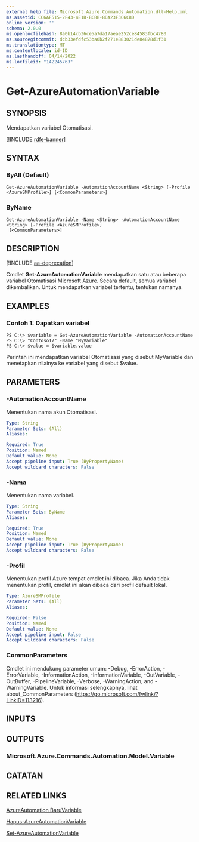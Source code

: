 ```yaml
---
external help file: Microsoft.Azure.Commands.Automation.dll-Help.xml
ms.assetid: CC6AF515-2F43-4E1B-BCBB-8DA23F3C6CBD
online version: ''
schema: 2.0.0
ms.openlocfilehash: 8a0b14cb36ce5a7da17aeae252ce84583fbc4780
ms.sourcegitcommit: dcb33efdfc53ba0b2f271e883021de84878d1f31
ms.translationtype: MT
ms.contentlocale: id-ID
ms.lasthandoff: 04/14/2022
ms.locfileid: "142245763"
---
```

# Get-AzureAutomationVariable

## SYNOPSIS

Mendapatkan variabel Otomatisasi.

[!INCLUDE [rdfe-banner](../../includes/rdfe-banner.md)]

## SYNTAX

### ByAll (Default)
```
Get-AzureAutomationVariable -AutomationAccountName <String> [-Profile <AzureSMProfile>] [<CommonParameters>]
```

### ByName
```
Get-AzureAutomationVariable -Name <String> -AutomationAccountName <String> [-Profile <AzureSMProfile>]
 [<CommonParameters>]
```

## DESCRIPTION

[!INCLUDE [aa-deprecation](../include/aa-deprecation.md)]

Cmdlet **Get-AzureAutomationVariable** mendapatkan satu atau beberapa variabel Otomatisasi Microsoft Azure.
Secara default, semua variabel dikembalikan.
Untuk mendapatkan variabel tertentu, tentukan namanya.

## EXAMPLES

### Contoh 1: Dapatkan variabel
```
PS C:\> $variable = Get-AzureAutomationVariable -AutomationAccountName
PS C:\> "Contoso17" -Name "MyVariable"
PS C:\> $value = $variable.value
```

Perintah ini mendapatkan variabel Otomatisasi yang disebut MyVariable dan menetapkan nilainya ke variabel yang disebut $value.

## PARAMETERS

### -AutomationAccountName
Menentukan nama akun Otomatisasi.

```yaml
Type: String
Parameter Sets: (All)
Aliases: 

Required: True
Position: Named
Default value: None
Accept pipeline input: True (ByPropertyName)
Accept wildcard characters: False
```

### -Nama
Menentukan nama variabel.

```yaml
Type: String
Parameter Sets: ByName
Aliases: 

Required: True
Position: Named
Default value: None
Accept pipeline input: True (ByPropertyName)
Accept wildcard characters: False
```

### -Profil
Menentukan profil Azure tempat cmdlet ini dibaca.
Jika Anda tidak menentukan profil, cmdlet ini akan dibaca dari profil default lokal.

```yaml
Type: AzureSMProfile
Parameter Sets: (All)
Aliases: 

Required: False
Position: Named
Default value: None
Accept pipeline input: False
Accept wildcard characters: False
```

### CommonParameters
Cmdlet ini mendukung parameter umum: -Debug, -ErrorAction, -ErrorVariable, -InformationAction, -InformationVariable, -OutVariable, -OutBuffer, -PipelineVariable, -Verbose, -WarningAction, and -WarningVariable. Untuk informasi selengkapnya, lihat about_CommonParameters (https://go.microsoft.com/fwlink/?LinkID=113216).

## INPUTS

## OUTPUTS

### Microsoft.Azure.Commands.Automation.Model.Variable

## CATATAN

## RELATED LINKS

[AzureAutomation BaruVariable](./New-AzureAutomationVariable.md)

[Hapus-AzureAutomationVariable](./Remove-AzureAutomationVariable.md)

[Set-AzureAutomationVariable](./Set-AzureAutomationVariable.md)


